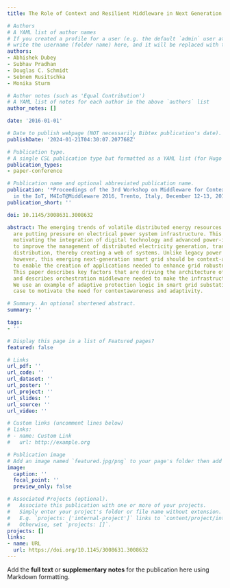 ```yaml
---
title: The Role of Context and Resilient Middleware in Next Generation Smart Grids

# Authors
# A YAML list of author names
# If you created a profile for a user (e.g. the default `admin` user at `content/authors/admin/`), 
# write the username (folder name) here, and it will be replaced with their full name and linked to their profile.
authors:
- Abhishek Dubey
- Subhav Pradhan
- Douglas C. Schmidt
- Sebnem Rusitschka
- Monika Sturm

# Author notes (such as 'Equal Contribution')
# A YAML list of notes for each author in the above `authors` list
author_notes: []

date: '2016-01-01'

# Date to publish webpage (NOT necessarily Bibtex publication's date).
publishDate: '2024-01-21T04:30:07.207768Z'

# Publication type.
# A single CSL publication type but formatted as a YAML list (for Hugo requirements).
publication_types:
- paper-conference

# Publication name and optional abbreviated publication name.
publication: '*Proceedings of the 3rd Workshop on Middleware for Context-Aware Applications
  in the IoT, M4IoT@Middleware 2016, Trento, Italy, December 12-13, 2016*'
publication_short: ''

doi: 10.1145/3008631.3008632

abstract: The emerging trends of volatile distributed energy resources and micro-grids
  are putting pressure on electrical power system infrastructure. This pressure is
  motivating the integration of digital technology and advanced power-industry practices
  to improve the management of distributed electricity generation, transmission, and
  distribution, thereby creating a web of systems. Unlike legacy power system infrastructure,
  however, this emerging next-generation smart grid should be context-aware and adaptive
  to enable the creation of applications needed to enhance grid robustness and efficiency.
  This paper describes key factors that are driving the architecture of smart grids
  and describes orchestration middleware needed to make the infrastructure resilient.
  We use an example of adaptive protection logic in smart grid substations as a use
  case to motivate the need for contextawareness and adaptivity.

# Summary. An optional shortened abstract.
summary: ''

tags:
- ''

# Display this page in a list of Featured pages?
featured: false

# Links
url_pdf: ''
url_code: ''
url_dataset: ''
url_poster: ''
url_project: ''
url_slides: ''
url_source: ''
url_video: ''

# Custom links (uncomment lines below)
# links:
# - name: Custom Link
#   url: http://example.org

# Publication image
# Add an image named `featured.jpg/png` to your page's folder then add a caption below.
image:
  caption: ''
  focal_point: ''
  preview_only: false

# Associated Projects (optional).
#   Associate this publication with one or more of your projects.
#   Simply enter your project's folder or file name without extension.
#   E.g. `projects: ['internal-project']` links to `content/project/internal-project/index.md`.
#   Otherwise, set `projects: []`.
projects: []
links:
- name: URL
  url: https://doi.org/10.1145/3008631.3008632
---
```


Add the **full text** or **supplementary notes** for the publication here using Markdown formatting.
